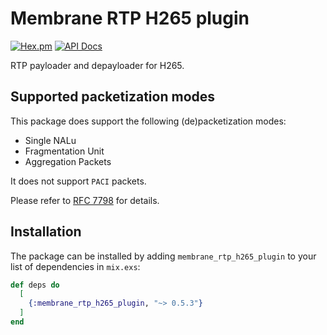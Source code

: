 # Membrane RTP H265 plugin

[![Hex.pm](https://img.shields.io/hexpm/v/membrane_rtp_h265_plugin.svg)](https://hex.pm/packages/membrane_rtp_h265_plugin)
[![API Docs](https://img.shields.io/badge/api-docs-yellow.svg?style=flat)](https://hexdocs.pm/membrane_rtp_h265_plugin/)

RTP payloader and depayloader for H265.

## Supported packetization modes

This package does support the following (de)packetization modes:
  * Single NALu
  * Fragmentation Unit
  * Aggregation Packets

It does not support `PACI` packets.

Please refer to [RFC 7798](https://tools.ietf.org/html/rfc7798) for details.


## Installation

The package can be installed by adding `membrane_rtp_h265_plugin` to your list of dependencies in `mix.exs`:

```elixir
def deps do
  [
    {:membrane_rtp_h265_plugin, "~> 0.5.3"}
  ]
end
```
